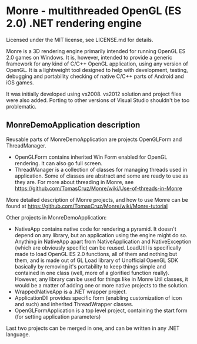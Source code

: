 Monre - multithreaded OpenGL (ES 2.0) .NET rendering engine
=====

Licensed under the MIT license, see LICENSE.md for details.




Monre is a 3D rendering engine primarily intended for running OpenGL ES 2.0 games on Windows. It is, however, intended to provide a generic framework for any kind of C/C++ OpenGL application, using any version of OpenGL. It is a lightweight tool designed to help with development, testing, debugging and portability checking of native C/C++ parts of Android and iOS games.

It was initially developed using vs2008. vs2012 solution and project files were also added. Porting to other versions of Visual Studio shouldn't be too problematic.



MonreDemoApplication description
---------------------------------------------------------

Reusable parts of MonreDemoApplication are projects OpenGLForm and ThreadManager.
- OpenGLForm contains inherited Win Form enabled for OpenGL rendering. It can also go full screen.
- ThreadManager is a collection of classes for managing threads used in application. Some of classes are abstract and some are ready to use as they are. For more about threading in Monre, see https://github.com/TomasCruz/Monre/wiki/Use-of-threads-in-Monre

More detailed description of Monre projects, and how to use Monre can be found at https://github.com/TomasCruz/Monre/wiki/Monre-tutorial

Other projects in MonreDemoApplication:
- NativeApp contains native code for rendering a pyramid. It doesn't depend on any library, but an application using the engine might do so. Anything in NativeApp apart from NativeApplication and NativeException (which are obviously specific) can be reused. LoadUtil is specifically made to load OpenGL ES 2.0 functions, all of them and nothing but them, and is made out of GL Load library of Unofficial OpenGL SDK basically by removing it's portability to keep things simple and contained in one class (well, more of a glorified function really). However, any library can be used for things like in Monre Util classes, it would be a matter of adding one or more native projects to the solution.
- WrappedNativeApp is a .NET wrapper project.
- ApplicationDll provides specific form (enabling customization of icon and such) and inherited ThreadWrapper classes.
- OpenGLFormApplication is a top level project, containing the start form (for setting application parameters)

Last two projects can be merged in one, and can be written in any .NET language.
